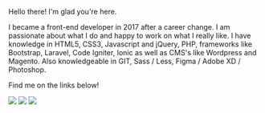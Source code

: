 Hello there! I'm glad you're here.

I became a front-end developer in 2017 after a career change. I am passionate about what I do and happy to work on what I really like.
I have knowledge in HTML5, CSS3, Javascript and jQuery, PHP, frameworks like Bootstrap, Laravel, Code Igniter, Ionic as well as CMS's like Wordpress and Magento. Also knowledgeable in GIT, Sass / Less, Figma / Adobe XD / Photoshop.

Find me on the links below!

<div>
<a href="https://www.instagram.com/just_evil/" target="_blank"><img src="https://img.shields.io/badge/-Instagram-%23E4405F?style=for-the-badge&logo=instagram&logoColor=white" target="_blank"></a>
<a href = "mailto:contato@adrianolopes.dev"><img src="https://img.shields.io/badge/Gmail-D14836?style=for-the-badge&logo=gmail&logoColor=white" target="_blank"></a>
<a href="https://www.linkedin.com/in/adriano-lopes-316b18100/" target="_blank"><img src="https://img.shields.io/badge/-LinkedIn-%230077B5?style=for-the-badge&logo=linkedin&logoColor=white" target="_blank"></a>   
</div>
